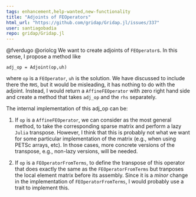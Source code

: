 ```yaml
---
tags: enhancement,help-wanted,new-functionality
title: "Adjoints of FEOperators"
html_url: "https://github.com/gridap/Gridap.jl/issues/337"
user: santiagobadia
repo: gridap/Gridap.jl
---
```


@fverdugo @oriolcg We want to create adjoints of `FEOperator`s. In this sense, I propose a method like
```
adj_op = Adjoint(op,uh)
```
where `op` is a `FEOperator`, `uh` is the solution. We have discussed to include there the `RHS`, but it would be misleading, it has nothing to do with the adjoint. Instead, I would return a `AffineFEOperator` with zero right hand side and create a method that takes `adj_op` and the `rhs` separately.

The internal implementation of this adj_op can be:

1. If `op` is a `AffineFEOperator`, we can consider as the most general method, to take the corresponding sparse matrix and perform a lazy `Julia` transpose. However, I think that this is probably not what we want for some particular implementation of the matrix (e.g., when using PETSc arrays, etc). In those cases, more concrete versions of the transpose, e.g., non-lazy versions, will be needed.

2. If `op` is a `FEOperatorFromTerms`, to define the transpose of this operator that does exactly the same as the `FEOperatorFromTerms` but tranposes the local element matrix before its assembly. Since it is a _minor_ change in the implementation of `FEOperatorFromTerms`, I would probably use a trait to implement this.
